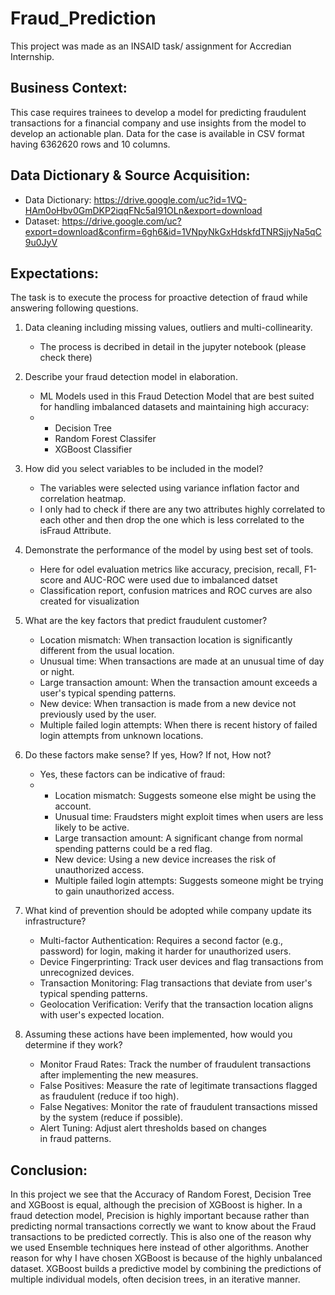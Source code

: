 # Fraud_Prediction
This project was made as an INSAID task/ assignment for Accredian Internship.

## Business Context:
This case requires trainees to develop a model for predicting fraudulent transactions for a financial company and use insights from the model to develop an actionable plan. Data for the case is available in CSV format having 6362620 rows and 10 columns. 

## Data Dictionary & Source Acquisition:
- Data Dictionary: https://drive.google.com/uc?id=1VQ-HAm0oHbv0GmDKP2iqqFNc5aI91OLn&export=download
- Dataset:  https://drive.google.com/uc?export=download&confirm=6gh6&id=1VNpyNkGxHdskfdTNRSjjyNa5qC9u0JyV

## Expectations:
The task is to execute the process for proactive detection of fraud while answering following questions.
1. Data cleaning including missing values, outliers and multi-collinearity.
   - The process is decribed in detail in the jupyter notebook (please check there)
  
2. Describe your fraud detection model in elaboration.
   - ML Models used in this Fraud Detection Model that are best suited for handling imbalanced datasets and maintaining high accuracy:
   - - Decision Tree
     - Random Forest Classifer
     - XGBoost Classifier
  
3. How did you select variables to be included in the model?
   - The variables were selected using variance inflation factor and correlation heatmap.
   - I only had to check if there are any two attributes highly correlated to each other and then drop the one which is less correlated to the isFraud Attribute.

4. Demonstrate the performance of the model by using best set of tools.
   - Here for odel evaluation metrics like accuracy, precision, recall, F1-score and AUC-ROC were used due to imbalanced datset
   - Classification report, confusion matrices and ROC curves are also created for visualization
  
5. What are the key factors that predict fraudulent customer?
   - Location mismatch: When transaction location is significantly different from the usual location.
   - Unusual time: When transactions are made at an unusual time of day or night.
   - Large transaction amount: When the transaction amount exceeds a user's typical spending patterns.
   - New device: When transaction is made from a new device not previously used by the user.
   - Multiple failed login attempts: When there is recent history of failed login attempts from unknown locations.

6. Do these factors make sense? If yes, How? If not, How not?
   - Yes, these factors can be indicative of fraud:
   - - Location mismatch: Suggests someone else might be using the account.
     - Unusual time: Fraudsters might exploit times when users are less likely to be active.
     - Large transaction amount: A significant change from normal spending patterns could be a red flag.
     - New device: Using a new device increases the risk of unauthorized access.
     - Multiple failed login attempts: Suggests someone might be trying to gain unauthorized access.

7. What kind of prevention should be adopted while company update its infrastructure?
   - Multi-factor Authentication: Requires a second factor (e.g., password) for login, making it harder for unauthorized users.
   - Device Fingerprinting: Track user devices and flag transactions from unrecognized devices.
   - Transaction Monitoring: Flag transactions that deviate from user's typical spending patterns.
   - Geolocation Verification: Verify that the transaction location aligns with user's expected location.

8. Assuming these actions have been implemented, how would you determine if they work?
   - Monitor Fraud Rates: Track the number of fraudulent transactions after implementing the new measures.
   - False Positives: Measure the rate of legitimate transactions flagged as fraudulent (reduce if too high).
   - False Negatives: Monitor the rate of fraudulent transactions missed by the system (reduce if possible).
   - Alert Tuning: Adjust alert thresholds based on changes in fraud patterns.

## Conclusion:
In this project we see that the Accuracy of Random Forest, Decision Tree and XGBoost is equal, although the precision of XGBoost is higher.
In a fraud detection model, Precision is highly important because rather than predicting normal transactions correctly we want to know about the Fraud transactions to be predicted correctly.
This is also one of the reason why we used Ensemble techniques here instead of other algorithms.
Another reason for why I have chosen XGBoost is because of the highly unbalanced dataset. XGBoost builds a predictive model by combining the predictions of multiple individual models, often decision trees, in an iterative manner.
